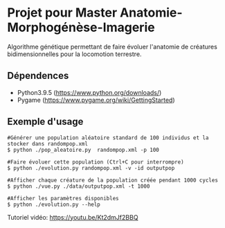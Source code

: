 # Projet pour Master Anatomie-Morphogénèse-Imagerie

Algorithme génétique permettant de faire évoluer l'anatomie de créatures bidimensionnelles pour la locomotion terrestre.

## Dépendences
- Python3.9.5 (https://www.python.org/downloads/)
- Pygame (https://www.pygame.org/wiki/GettingStarted)

## Exemple d'usage

```
#Générer une population aléatoire standard de 100 individus et la stocker dans randompop.xml
$ python ./pop_aleatoire.py  randompop.xml -p 100

#Faire évoluer cette population (Ctrl+C pour interrompre)
$ python ./evolution.py randompop.xml -v -id outputpop

#Afficher chaque créature de la population créée pendant 1000 cycles
$ python ./vue.py ./data/outputpop.xml -t 1000

#Afficher les paramètres disponibles
$ python ./evolution.py --help
```

Tutoriel vidéo: https://youtu.be/Kt2dmJf2BBQ
